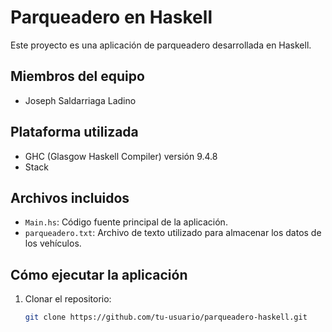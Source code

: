 # Parqueadero en Haskell

Este proyecto es una aplicación de parqueadero desarrollada en Haskell.

## Miembros del equipo

- Joseph Saldarriaga Ladino

## Plataforma utilizada

- GHC (Glasgow Haskell Compiler) versión 9.4.8
- Stack

## Archivos incluidos

- `Main.hs`: Código fuente principal de la aplicación.
- `parqueadero.txt`: Archivo de texto utilizado para almacenar los datos de los vehículos.

## Cómo ejecutar la aplicación

1. Clonar el repositorio:
   ```sh
   git clone https://github.com/tu-usuario/parqueadero-haskell.git
